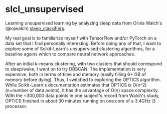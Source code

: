 # slcl_unsupervised
Learning unsupervised learning by analyzing sleep data from Olivia Walch's (@ojwalch) <a href="https://github.com/ojwalch/sleep_classifiers">sleep_classifiers</a>. 

My real goal is to familiarize myself with TensorFlow and/or PyTorch on a data set that I find personally interesting. Before doing any of that, I want to explore some of Scikit-Learn's unsupervised clustering algorithms, for a baseline agains which to compare neural network approaches.  

After an initial _k_-means clustering, with two clusters that should correspond to sleep/wake, I went on to try DBSCAN. The implementation is very expensive, both in terms of time and memory (easily filling 6+ GB of memory before dying). Thus, I switched to exploring the OPTICS algorithm. While Scikit-Learn's documentation estimates that OPTICS is O(n^2) (n=number of data points), it has the advantage of O(n) space complexity. With the ~300,000 data points in one subject's record from Walch's study, OPTICS finished in about 30 minutes running on one core of a 3.4GHz i3 processor. 
